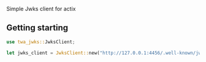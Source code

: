 Simple Jwks client for actix

## Getting starting

```rust
use twa_jwks::JwksClient;

let jwks_client = JwksClient::new("http://127.0.0.1:4456/.well-known/jwks.json");
```